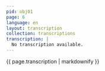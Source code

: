 ```yaml
---
pid: obj01
page: 6
language: en
layout: transcription
collection: transcriptions
transcription: |
  No transcription available.
---
```


{{ page.transcription | markdownify }}
